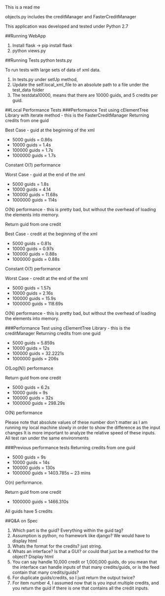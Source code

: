 This is a read me

objects.py includes the creditManager and FasterCreditManager

This application was developed and tested under Python 2.7



##Running WebApp
1. Install flask -> pip install flask
2. python views.py


##Running Tests
python tests.py

To run tests with large sets of data of xml data. 

1. In tests.py under setUp method, 
2. Update the self.local_xml_file to an absolute path to a file under the test_data folder
3. The testdata10000, means that there are 10000 guids, and 5 credits per guid. 


##Local Performance Tests
###Performance Test using cElementTree Library with iterate method - this is the FasterCreditManager
Returning credits from one guid

Best Case - guid at the beginning of the xml

* 5000 guids = 0.86s
* 10000 guids =  1.4s
* 100000 guids = 1.7s
* 1000000 guids = 1.7s

Constant O(1) performance

Worst Case - guid at the end of the xml

* 5000 guids = 1.8s
* 10000 guids = 4.14
* 100000 guids = 11.68s
* 1000000 guids = 114s

O(N) performance - this is pretty bad, but without the overhead of loading the elements into memory. 

Return guid from one credit

Best Case - credit at the beginning of the xml

* 5000 guids = 0.81s
* 10000 guids =  0.97s
* 100000 guids = 0.88s
* 1000000 guids = 0.88s

Constant O(1) performance

Worst Case - credit at the end of the xml

* 5000 guids = 1.57s
* 10000 guids =  2.16s
* 100000 guids = 15.9s
* 1000000 guids = 118.69s

O(N) performance - this is pretty bad, but without the overhead of loading the elements into memory. 

###Performance Test using cElementTree Library - this is the creditManager
Returning credits from one guid

* 5000 guids = 5.859s
* 10000 guids = 12s
* 100000 guids = 32.2221s
* 1000000 guids = 206s

O(Log(N)) performance 

Return guid from one credit

* 5000 guids = 6.2s
* 10000 guids = 9s
* 100000 guids = 32s
* 1000000 guids = 298.29s

O(N) performance

Please note that absolute values of these number don't matter as I am running my local machine slowly in order to show the difference as the input changes
It is more important to analyze the relative speed of these inputs. All test ran under the same environments

###Previous performance tests
Returning credits from one guid

* 5000 guids = 9s
* 10000 guids = 14s
* 100000 guids = 130s
* 1000000 guids = 1403.785s ~ 23 mins

O(n) performance. 

Return guid from one credit

* 1000000 guids = 1466.310s

All guids have 5 credits


##Q&A on Spec

1. Which part is the guid? Everything within the guid tag?
2. Assumption is python, no framework like django? We would have to display html
3. Whats the format for the credits? just string. 
4. Whats an interface? Is that a GUI? or could that just be a method for the object? Display html
5. You can say handle 10,000 credit or 1,000,000 guids, do you mean that the interface can handle inputs of that many credits/guids, or is the feed contain that many credits/guids?
6. For duplicate guids/credits, so I just return the output twice? 
7. For item number 4, I assumed now that is you input multiple credits, and you return the guid if there is one that contains all the credit inputs. 
